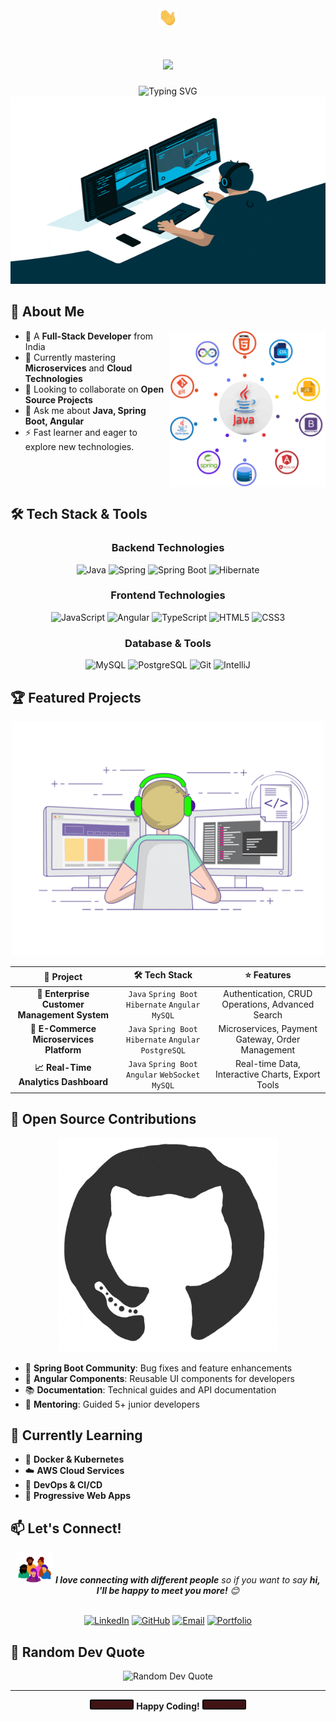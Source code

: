<div align="center">
  <img src="https://github.com/amantyagi9/amantyagi9/blob/main/img/hello.gif" width="30px"/>
<h1 align="center">
  <a href="https://git.io/typing-svg">
    <img src="https://readme-typing-svg.herokuapp.com/?lines=Hello,+There!+👋;This+is+Aman+Tyagi....;Nice+to+meet+you!&center=true&size=30">
  </a>
</h1>
  
  <img src="https://readme-typing-svg.herokuapp.com?font=Fira+Code&pause=1000&color=00F7FF&center=true&vCenter=true&width=435&lines=Software+Developer;Java+%7C+Spring+Boot;Angular+%7C+JavaScript;Always+learning+new+things" alt="Typing SVG" />
</div>

<div align="center">
  <img src="https://github.com/amantyagi9/amantyagi9/blob/main/img/code.gif" width="600" height="300"/>
</div>

## 🚀 About Me

<img align="right" alt="Coding" width="250" src="https://github.com/amantyagi9/amantyagi9/blob/main/img/ts.png">

- 🔭 A **Full-Stack Developer** from India
- 🌱 Currently mastering **Microservices** and **Cloud Technologies**
- 👯 Looking to collaborate on **Open Source Projects**
- 💬 Ask me about **Java, Spring Boot, Angular**
- ⚡ Fast learner and eager to explore new technologies.

<br clear="both"/>

## 🛠️ Tech Stack & Tools

<div align="center">

### Backend Technologies
<img src="https://img.shields.io/badge/Java-ED8B00?style=for-the-badge&logo=java&logoColor=white" alt="Java"/>
<img src="https://img.shields.io/badge/Spring-6DB33F?style=for-the-badge&logo=spring&logoColor=white" alt="Spring"/>
<img src="https://img.shields.io/badge/Spring_Boot-F2F4F9?style=for-the-badge&logo=spring-boot" alt="Spring Boot"/>
<img src="https://img.shields.io/badge/Hibernate-59666C?style=for-the-badge&logo=Hibernate&logoColor=white" alt="Hibernate"/>

### Frontend Technologies
<img src="https://img.shields.io/badge/JavaScript-F7DF1E?style=for-the-badge&logo=javascript&logoColor=black" alt="JavaScript"/>
<img src="https://img.shields.io/badge/Angular-DD0031?style=for-the-badge&logo=angular&logoColor=white" alt="Angular"/>
<img src="https://img.shields.io/badge/TypeScript-007ACC?style=for-the-badge&logo=typescript&logoColor=white" alt="TypeScript"/>
<img src="https://img.shields.io/badge/HTML5-E34F26?style=for-the-badge&logo=html5&logoColor=white" alt="HTML5"/>
<img src="https://img.shields.io/badge/CSS3-1572B6?style=for-the-badge&logo=css3&logoColor=white" alt="CSS3"/>

### Database & Tools
<img src="https://img.shields.io/badge/MySQL-00000F?style=for-the-badge&logo=mysql&logoColor=white" alt="MySQL"/>
<img src="https://img.shields.io/badge/PostgreSQL-316192?style=for-the-badge&logo=postgresql&logoColor=white" alt="PostgreSQL"/>
<img src="https://img.shields.io/badge/Git-F05032?style=for-the-badge&logo=git&logoColor=white" alt="Git"/>
<img src="https://img.shields.io/badge/IntelliJ_IDEA-000000.svg?style=for-the-badge&logo=intellij-idea&logoColor=white" alt="IntelliJ"/>

</div>



## 🏆 Featured Projects

<div align="center">
  <img src="https://github.com/amantyagi9/amantyagi9/blob/main/img/2.gif" width="500"/>
</div>


<div align="center">
  
| 🚀 Project | 🛠️ Tech Stack | ⭐ Features |
|:---:|:---:|:---:|
| **💼 Enterprise Customer Management System** | `Java` `Spring Boot` `Hibernate` `Angular` `MySQL` | Authentication, CRUD Operations, Advanced Search |
| **🛒 E-Commerce Microservices Platform** | `Java` `Spring Boot` `Hibernate` `Angular` `PostgreSQL` | Microservices, Payment Gateway, Order Management |
| **📈 Real-Time Analytics Dashboard** | `Java` `Spring Boot` `Angular` `WebSocket` `MySQL` | Real-time Data, Interactive Charts, Export Tools |

</div>





## 🤝 Open Source Contributions

<div align="center">
  <img src="https://github.com/amantyagi9/amantyagi9/blob/main/img/4.gif" width="350"/>
</div>

- 🌟 **Spring Boot Community**: Bug fixes and feature enhancements
- 🎯 **Angular Components**: Reusable UI components for developers
- 📚 **Documentation**: Technical guides and API documentation
- 👥 **Mentoring**: Guided 5+ junior developers



## 🌱 Currently Learning


- 🐳 **Docker & Kubernetes**
- ☁️ **AWS Cloud Services**
- 🔧 **DevOps & CI/CD**
- 📱 **Progressive Web Apps**

## 📫 Let's Connect!

<div align="center">
  <img src="https://github.com/amantyagi9/amantyagi9/blob/main/img/6.gif" width="60"> <em><b>I love connecting with different people</b> so if you want to say <b>hi, I'll be happy to meet you more!</b> 😊</em>
</div>
<br>
<div align="center">
  
[![LinkedIn](https://img.shields.io/badge/LinkedIn-0077B5?style=for-the-badge&logo=linkedin&logoColor=white)](https://linkedin.com/in/[your-linkedin])
[![GitHub](https://img.shields.io/badge/GitHub-100000?style=for-the-badge&logo=github&logoColor=white)](https://github.com/[your-username])
[![Email](https://img.shields.io/badge/Email-D14836?style=for-the-badge&logo=gmail&logoColor=white)](mailto:[your-email])
[![Portfolio](https://img.shields.io/badge/Portfolio-FF5722?style=for-the-badge&logo=todoist&logoColor=white)](https://[your-portfolio])

</div>

## 💭 Random Dev Quote

<div align="center">
  <img src="https://quotes-github-readme.vercel.app/api?type=horizontal&theme=radical" alt="Random Dev Quote"/>
</div>


---

<div align="center">
  <img src="https://github.com/amantyagi9/amantyagi9/blob/main/img/7.gif" width="70"/> 
  <b>Happy Coding!</b>
  <img src="https://github.com/amantyagi9/amantyagi9/blob/main/img/7.gif" width="70"/>
</div>



